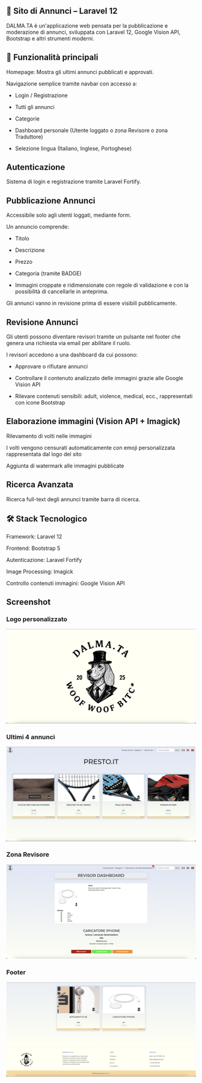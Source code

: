 ## 📢 Sito di Annunci – Laravel 12
DALMA.TA è un'applicazione web pensata per la pubblicazione e moderazione di annunci, sviluppata con Laravel 12, Google Vision API, Bootstrap e altri strumenti moderni.

## 🚀 Funzionalità principali
Homepage: Mostra gli ultimi annunci pubblicati e approvati.

Navigazione semplice tramite navbar con accesso a:

- Login / Registrazione

- Tutti gli annunci

- Categorie

- Dashboard personale (Utente loggato o zona Revisore o zona Traduttore)

- Selezione lingua (Italiano, Inglese, Portoghese)

## Autenticazione
Sistema di login e registrazione tramite Laravel Fortify.

## Pubblicazione Annunci
Accessibile solo agli utenti loggati, mediante form.

Un annuncio comprende:

- Titolo

- Descrizione

- Prezzo
 
- Categoria (tramite BADGE)

- Immagini croppate e ridimensionate con regole di validazione e con la possibilità di cancellarle in anteprima.

Gli annunci vanno in revisione prima di essere visibili pubblicamente.

## Revisione Annunci
Gli utenti possono diventare revisori tramite un pulsante nel footer che genera una richiesta via email per abilitare il ruolo.

I revisori accedono a una dashboard da cui possono:

- Approvare o rifiutare annunci

- Controllare il contenuto analizzato delle immagini grazie alle Google Vision API

- Rilevare contenuti sensibili: adult, violence, medical, ecc., rappresentati con icone Bootstrap

## Elaborazione immagini (Vision API + Imagick)
Rilevamento di volti nelle immagini

I volti vengono censurati automaticamente con emoji personalizzata rappresentata dal logo del sito

Aggiunta di watermark alle immagini pubblicate

## Ricerca Avanzata
Ricerca full-text degli annunci tramite barra di ricerca.

## 🛠️ Stack Tecnologico
Framework: Laravel 12

Frontend: Bootstrap 5

Autenticazione: Laravel Fortify

Image Processing: Imagick

Controllo contenuti immagini: Google Vision API

## Screenshot

### Logo personalizzato
![Logo personalizzato](./public/media/logoDim.png)

### Ultimi 4 annunci
![Ultimi 4 annunci](./public/media/ultimiArticoli.png)

### Zona Revisore
![Zona Revisore](./public/media/zonaRevisore.png)

### Footer
![Footer](./public/media/footerDim.png)
